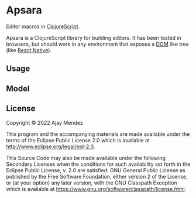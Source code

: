 # Apsara

Editor macros in [ClojureScript](http://github.com/clojure/clojurescript).

Apsara is a ClojureScript library for building editors. It has been tested
in browsers, but should work in any environment that exposes a
[DOM](https://developer.mozilla.org/en-US/docs/Web/API/Document_Object_Model)
like tree (like [React Native](https://reactnative.dev/)).

## Usage

## Model

## License

Copyright © 2022 Ajay Mendez

This program and the accompanying materials are made available under the
terms of the Eclipse Public License 2.0 which is available at
http://www.eclipse.org/legal/epl-2.0.

This Source Code may also be made available under the following Secondary
Licenses when the conditions for such availability set forth in the Eclipse
Public License, v. 2.0 are satisfied: GNU General Public License as published by
the Free Software Foundation, either version 2 of the License, or (at your
option) any later version, with the GNU Classpath Exception which is available
at https://www.gnu.org/software/classpath/license.html.
